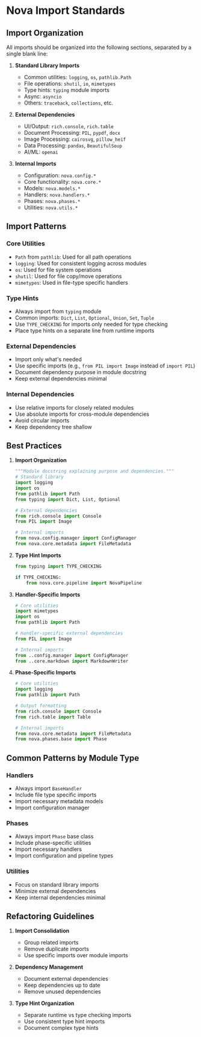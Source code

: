 # Nova Import Standards

## Import Organization

All imports should be organized into the following sections, separated by a single blank line:

1. **Standard Library Imports**
   - Common utilities: `logging`, `os`, `pathlib.Path`
   - File operations: `shutil`, `io`, `mimetypes`
   - Type hints: `typing` module imports
   - Async: `asyncio`
   - Others: `traceback`, `collections`, etc.

2. **External Dependencies**
   - UI/Output: `rich.console`, `rich.table`
   - Document Processing: `PIL`, `pypdf`, `docx`
   - Image Processing: `cairosvg`, `pillow_heif`
   - Data Processing: `pandas`, `BeautifulSoup`
   - AI/ML: `openai`

3. **Internal Imports**
   - Configuration: `nova.config.*`
   - Core functionality: `nova.core.*`
   - Models: `nova.models.*`
   - Handlers: `nova.handlers.*`
   - Phases: `nova.phases.*`
   - Utilities: `nova.utils.*`

## Import Patterns

### Core Utilities
- `Path` from `pathlib`: Used for all path operations
- `logging`: Used for consistent logging across modules
- `os`: Used for file system operations
- `shutil`: Used for file copy/move operations
- `mimetypes`: Used in file-type specific handlers

### Type Hints
- Always import from `typing` module
- Common imports: `Dict`, `List`, `Optional`, `Union`, `Set`, `Tuple`
- Use `TYPE_CHECKING` for imports only needed for type checking
- Place type hints on a separate line from runtime imports

### External Dependencies
- Import only what's needed
- Use specific imports (e.g., `from PIL import Image` instead of `import PIL`)
- Document dependency purpose in module docstring
- Keep external dependencies minimal

### Internal Dependencies
- Use relative imports for closely related modules
- Use absolute imports for cross-module dependencies
- Avoid circular imports
- Keep dependency tree shallow

## Best Practices

1. **Import Organization**
   ```python
   """Module docstring explaining purpose and dependencies."""
   # Standard library
   import logging
   import os
   from pathlib import Path
   from typing import Dict, List, Optional

   # External dependencies
   from rich.console import Console
   from PIL import Image

   # Internal imports
   from nova.config.manager import ConfigManager
   from nova.core.metadata import FileMetadata
   ```

2. **Type Hint Imports**
   ```python
   from typing import TYPE_CHECKING

   if TYPE_CHECKING:
       from nova.core.pipeline import NovaPipeline
   ```

3. **Handler-Specific Imports**
   ```python
   # Core utilities
   import mimetypes
   import os
   from pathlib import Path

   # Handler-specific external dependencies
   from PIL import Image

   # Internal imports
   from ..config.manager import ConfigManager
   from ..core.markdown import MarkdownWriter
   ```

4. **Phase-Specific Imports**
   ```python
   # Core utilities
   import logging
   from pathlib import Path

   # Output formatting
   from rich.console import Console
   from rich.table import Table

   # Internal imports
   from nova.core.metadata import FileMetadata
   from nova.phases.base import Phase
   ```

## Common Patterns by Module Type

### Handlers
- Always import `BaseHandler`
- Include file type specific imports
- Import necessary metadata models
- Import configuration manager

### Phases
- Always import `Phase` base class
- Include phase-specific utilities
- Import necessary handlers
- Import configuration and pipeline types

### Utilities
- Focus on standard library imports
- Minimize external dependencies
- Keep internal dependencies minimal

## Refactoring Guidelines

1. **Import Consolidation**
   - Group related imports
   - Remove duplicate imports
   - Use specific imports over module imports

2. **Dependency Management**
   - Document external dependencies
   - Keep dependencies up to date
   - Remove unused dependencies

3. **Type Hint Organization**
   - Separate runtime vs type checking imports
   - Use consistent type hint imports
   - Document complex type hints 